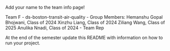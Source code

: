 Add your name to the team info page!

Team F - ds-boston-transit-air-quality - Group Members:
Hemanshu Gopal Bhojwani, Class of 2024
Xinzhu Liang, Class of 2024
Ziliang Wang, Class of 2025
Anulika Nnadi, Class of 2024 - Team Rep

At the end of the semester update this README with information on how to run your project. 